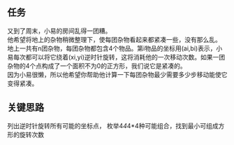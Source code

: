 ## 任务 ##
又到了周末，小易的房间乱得一团糟。  
他希望将地上的杂物稍微整理下，使每团杂物看起来都紧凑一些，没有那么乱。  
地上一共有n团杂物，每团杂物都包含4个物品。第i物品的坐标用(ai,bi)表示，小易每次都可以将它绕着(xi,yi)逆时针旋转，这将消耗他的一次移动次数。如果一团杂物的4个点构成了一个面积不为0的正方形，我们说它是紧凑的。  
因为小易很懒，所以他希望你帮助他计算一下每团杂物最少需要多少步移动能使它变得紧凑。  
## 关键思路 ##
列出逆时针旋转所有可能的坐标点，
枚举4*4*4*4种可能组合，找到最小可组成方形的旋转次数
